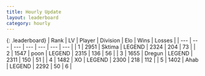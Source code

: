 ```yaml
---
title: Hourly Update
layout: leaderboard
category: hourly
---
```


{: .leaderboard}
| Rank | LV | Player | Division | Elo | Wins | Losses |
| --- | --- | --- | --- | --- | --- | --- |
| <span data-change="0">1</span> | 2951 | <span title="ID: 353063">Sktima</span> | LEGEND | <span data-change="8">2324</span> | <span data-change="1">204</span> | <span data-change="0">73</span> |
| <span data-change="0">2</span> | 1547 | <span title="ID: 540690">poon</span> | LEGEND | <span data-change="0">2315</span> | <span data-change="0">136</span> | <span data-change="0">56</span> |
| <span data-change="0">3</span> | 1655 | <span title="ID: 337810">Dregun</span> | LEGEND | <span data-change="0">2311</span> | <span data-change="0">150</span> | <span data-change="0">51</span> |
| <span data-change="0">4</span> | 1482 | <span title="ID: 692745">XO</span> | LEGEND | <span data-change="0">2300</span> | <span data-change="0">218</span> | <span data-change="0">112</span> |
| <span data-change="0">5</span> | 1402 | <span title="ID: 402846">Ahab</span> | LEGEND | <span data-change="0">2292</span> | <span data-change="0">50</span> | <span data-change="0">6</span> |